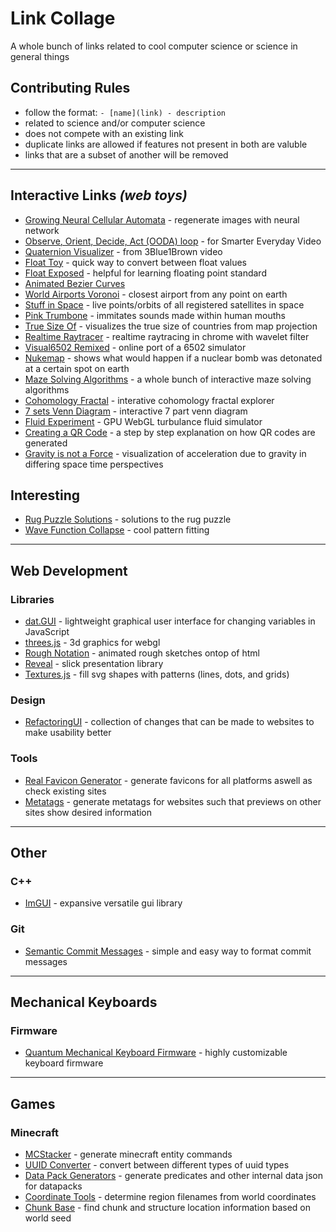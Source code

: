 # Link Collage
A whole bunch of links related to cool computer science or science in general things

## Contributing Rules
- follow the format: `- [name](link) - description`
- related to science and/or computer science
- does not compete with an existing link
- duplicate links are allowed if features not present in both are valuble
- links that are a subset of another will be removed

---------------------------

## Interactive Links *(web toys)*
- [Growing Neural Cellular Automata](https://distill.pub/2020/growing-ca/) - regenerate images with neural network
- [Observe, Orient, Decide, Act (OODA) loop](https://eater.net/ooda-loop) - for Smarter Everyday Video
- [Quaternion Visualizer](https://eater.net/quaternions/) - from 3Blue1Brown video
- [Float Toy](https://evanw.github.io/float-toy/) - quick way to convert between float values
- [Float Exposed](https://float.exposed/) - helpful for learning floating point standard
- [Animated Bezier Curves](https://www.jasondavies.com/animated-bezier/)
- [World Airports Voronoi](https://www.jasondavies.com/maps/voronoi/airports/) - closest airport from any point on earth
- [Stuff in Space](http://stuffin.space/) - live points/orbits of all registered satellites in space
- [Pink Trumbone](https://dood.al/pinktrombone/) - immitates sounds made within human mouths
- [True Size Of](https://thetruesize.com/) - visualizes the true size of countries from map projection
- [Realtime Raytracer](https://domenicobrz.github.io/webgl/projects/RTPTCornellBox/) - realtime raytracing in chrome with wavelet filter
- [Visual6502 Remixed](https://floooh.github.io/visual6502remix/) - online port of a 6502 simulator
- [Nukemap](https://nuclearsecrecy.com/nukemap/) - shows what would happen if a nuclear bomb was detonated at a certain spot on earth
- [Maze Solving Algorithms](https://www.jamisbuck.org/mazes/) - a whole bunch of interactive maze solving algorithms
- [Cohomology Fractal](https://henryseg.github.io/cohomology_fractals/) - interative cohomology fractal explorer
- [7 sets Venn Diagram](http://moebio.com/research/sevensets/) - interactive 7 part venn diagram
- [Fluid Experiment](http://haxiomic.github.io/GPU-Fluid-Experiments/html5/) - GPU WebGL turbulance fluid simulator
- [Creating a QR Code](https://www.nayuki.io/page/creating-a-qr-code-step-by-step) - a step by step explanation on how QR codes are generated
- [Gravity is not a Force](https://timhutton.github.io/GravityIsNotAForce/) - visualization of acceleration due to gravity in differing space time perspectives

## Interesting
- [Rug Puzzle Solutions](https://github.com/beneater/rug-puzzle) - solutions to the rug puzzle
- [Wave Function Collapse](https://github.com/mxgmn/WaveFunctionCollapse) - cool pattern fitting

---------------------------

## Web Development

### Libraries
- [dat.GUI](https://github.com/dataarts/dat.gui) - lightweight graphical user interface for changing variables in JavaScript
- [threes.js](https://github.com/evanw/three.js) - 3d graphics for webgl
- [Rough Notation](https://github.com/pshihn/rough-notation) - animated rough sketches ontop of html
- [Reveal](https://revealjs.com/) - slick presentation library
- [Textures.js](https://riccardoscalco.it/textures/) - fill svg shapes with patterns (lines, dots, and grids)

### Design
- [RefactoringUI](https://refactoringui.com/) - collection of changes that can be made to websites to make usability better

### Tools
- [Real Favicon Generator](https://realfavicongenerator.net/) - generate favicons for all platforms aswell as check existing sites
- [Metatags](https://metatags.io/) - generate metatags for websites such that previews on other sites show desired information

---------------------------

## Other

### C++
- [ImGUI](https://github.com/ocornut/imgui) - expansive versatile gui library

### Git
- [Semantic Commit Messages](https://seesparkbox.com/foundry/semantic_commit_messages) - simple and easy way to format commit messages

---------------------------

## Mechanical Keyboards

### Firmware
- [Quantum Mechanical Keyboard Firmware](https://docs.qmk.fm/#/) - highly customizable keyboard firmware

---------------------------

## Games

### Minecraft
- [MCStacker](https://mcstacker.net/) - generate minecraft entity commands
- [UUID Converter](https://www.soltoder.com/mc-uuid-converter/) - convert between different types of uuid types
- [Data Pack Generators](https://misode.github.io/dev/) - generate predicates and other internal data json for datapacks
- [Coordinate Tools](https://dinnerbone.com/minecraft/tools/coordinates/) - determine region filenames from world coordinates
- [Chunk Base](https://www.chunkbase.com/apps/) - find chunk and structure location information based on world seed


